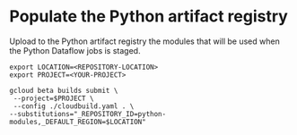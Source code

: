 # Populate the Python artifact registry

Upload to the Python artifact registry the modules that will be used when the Python Dataflow jobs is staged.

```shell
export LOCATION=<REPOSITORY-LOCATION>
export PROJECT=<YOUR-PROJECT>

gcloud beta builds submit \
 --project=$PROJECT \
 --config ./cloudbuild.yaml . \
--substitutions="_REPOSITORY_ID=python-modules,_DEFAULT_REGION=$LOCATION"
 ```

